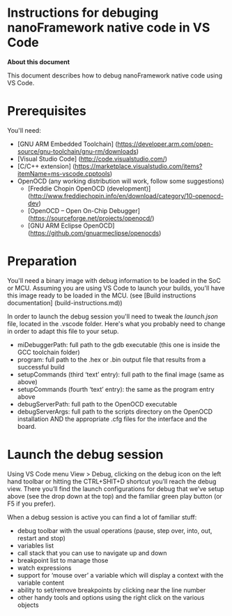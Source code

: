 # Instructions for debuging nanoFramework native code in VS Code

**About this document**

This document describes how to debug nanoFramework native code using VS Code.

<a name="Prerequisites"></a>
# Prerequisites

You'll need:
- [GNU ARM Embedded Toolchain] (https://developer.arm.com/open-source/gnu-toolchain/gnu-rm/downloads)
- [Visual Studio Code] (http://code.visualstudio.com/)
- [C/C++ extension] (https://marketplace.visualstudio.com/items?itemName=ms-vscode.cpptools)
- OpenOCD (any working distribution will work, follow some suggestions)
    - [Freddie Chopin OpenOCD (development)] (http://www.freddiechopin.info/en/download/category/10-openocd-dev)
    - [OpenOCD – Open On-Chip Debugger] (https://sourceforge.net/projects/openocd/)
    - [GNU ARM Eclipse OpenOCD] (https://github.com/gnuarmeclipse/openocds)


<a name="Preparation"></a>
# Preparation

You'll need a binary image with debug information to be loaded in the SoC or MCU.
Assuming you are using VS Code to launch your builds, you'll have this image ready to be loaded in the MCU.
(see [Build instructions documentation] (build-instructions.md))

In order to launch the debug session you'll need to tweak the *launch.json* file, located in the .vscode folder.
Here's what you probably need to change in order to adapt this file to your setup.
- miDebuggerPath: full path to the gdb executable (this one is inside the GCC toolchain folder)
- program: full path to the .hex or .bin output file that results from a successful build
- setupCommands (third ‘text’ entry): full path to the final image (same as above)
- setupCommands (fourth ‘text’ entry): the same as the program entry above
- debugServerPath: full path to the OpenOCD executable
- debugServerArgs: full path to the scripts directory on the OpenOCD installation AND the appropriate .cfg files for the interface and the board.


<a name="Launch the debug session"></a>
# Launch the debug session

Using VS Code menu View > Debug, clicking on the debug icon on the left hand toolbar or hitting the CTRL+SHIT+D shortcut you’ll reach the debug view. There you’ll find the launch configurations for debug that we’ve setup above (see the drop down at the top) and the familiar green play button (or F5 if you prefer).

When a debug session is active you can find a lot of familiar stuff:
- debug toolbar with the usual operations (pause, step over, into, out, restart and stop)
- variables list
- call stack that you can use to navigate up and down
- breakpoint list to manage those
- watch expressions
- support for ‘mouse over’ a variable which will display a context with the variable content
- ability to set/remove breakpoints by clicking near the line number
- other handy tools and options using the right click on the various objects
